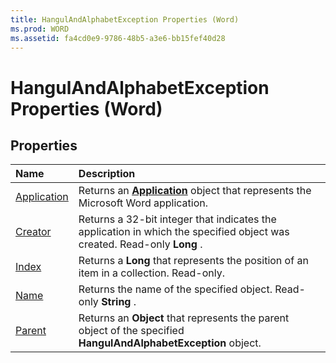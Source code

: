 ```yaml
---
title: HangulAndAlphabetException Properties (Word)
ms.prod: WORD
ms.assetid: fa4cd0e9-9786-48b5-a3e6-bb15fef40d28
---
```



# HangulAndAlphabetException Properties (Word)

## Properties



|**Name**|**Description**|
|:-----|:-----|
|[Application](hangulandalphabetexception-application-property-word.md)|Returns an  **[Application](application-object-word.md)** object that represents the Microsoft Word application.|
|[Creator](hangulandalphabetexception-creator-property-word.md)|Returns a 32-bit integer that indicates the application in which the specified object was created. Read-only  **Long** .|
|[Index](hangulandalphabetexception-index-property-word.md)|Returns a  **Long** that represents the position of an item in a collection. Read-only.|
|[Name](hangulandalphabetexception-name-property-word.md)|Returns the name of the specified object. Read-only  **String** .|
|[Parent](hangulandalphabetexception-parent-property-word.md)|Returns an  **Object** that represents the parent object of the specified **HangulAndAlphabetException** object.|

